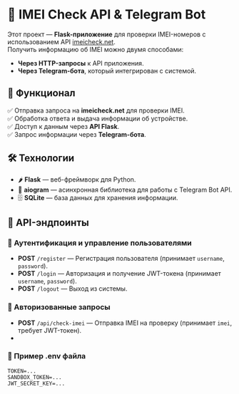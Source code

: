 # 📡 IMEI Check API & Telegram Bot  

Этот проект — **Flask-приложение** для проверки IMEI-номеров с использованием API [imeicheck.net](https://imeicheck.net).  
Получить информацию об IMEI можно двумя способами:  
- **Через HTTP-запросы** к API приложения.  
- **Через Telegram-бота**, который интегрирован с системой.  

## 🚀 Функционал  
✅ Отправка запроса на **imeicheck.net** для проверки IMEI.  
✅ Обработка ответа и выдача информации об устройстве.  
✅ Доступ к данным через **API Flask**.  
✅ Запрос информации через **Telegram-бота**.  

## 🛠 Технологии  
- 🌶️ **Flask** — веб-фреймворк для Python.  
- 🤖 **aiogram** — асинхронная библиотека для работы с Telegram Bot API.  
- 🗄 **SQLite** — база данных для хранения информации.  

## 🔗 API-эндпоинты  

### 🔹 Аутентификация и управление пользователями  
- **POST** `/register` — Регистрация пользователя (принимает `username`, `password`).  
- **POST** `/login` — Авторизация и получение JWT-токена (принимает `username`, `password`).  
- **POST** `/logout` — Выход из системы.  

### 🔹 Авторизованные запросы  
- **POST** `/api/check-imei` — Отправка IMEI на проверку (принимает `imei`, требует JWT-токен).  
- 
### 📄 Пример .env файла  

```
TOKEN=...
SANDBOX_TOKEN=...
JWT_SECRET_KEY=...